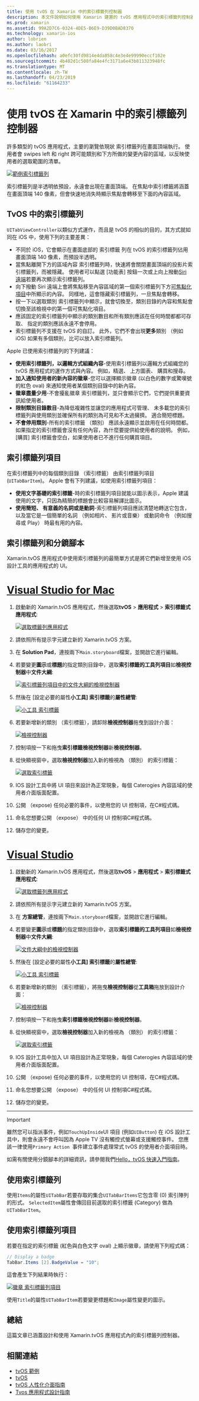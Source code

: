 ```yaml
---
title: 使用 tvOS 在 Xamarin 中的索引標籤列控制器
description: 本文件說明如何使用 Xamarin 建置的 tvOS 應用程式中的索引標籤列控制器使用。 它提供的高階檢視 索引標籤列，並討論 索引標籤列項目、 分鏡腳本整合，以及索引標籤列項目。
ms.prod: xamarin
ms.assetid: 99A2D7C6-0324-4DE5-B6E9-D39D0BAD8370
ms.technology: xamarin-ios
author: lobrien
ms.author: laobri
ms.date: 03/16/2017
ms.openlocfilehash: a0efc30fd9814e4da858c4e3e4e99990eccf102e
ms.sourcegitcommit: 4b402d1c508fa84e4fc3171a6e43b811323948fc
ms.translationtype: MT
ms.contentlocale: zh-TW
ms.lasthandoff: 04/23/2019
ms.locfileid: "61164233"
---
```

# <a name="working-with-tvos-tab-bar-controllers-in-xamarin"></a>使用 tvOS 在 Xamarin 中的索引標籤列控制器

許多類型的 tvOS 應用程式，主要的瀏覽依現狀 索引標籤列在畫面頂端執行。 使用者會 swipes left 和 right 跨可能類別和下方所做的變更內容的區域，以反映使用者的選取範圍的清單。

[![](tab-bars-images/tab01.png "範例索引標籤列")](tab-bars-images/tab01.png#lightbox)

索引標籤列是半透明依預設，永遠會出現在畫面頂端。 在焦點中索引標籤將涵蓋在畫面頂端 140 像素，但會快速地消失時顯示焦點會轉移至下面的內容區域。

<a name="Tab-Bars-in-tvOS" />

## <a name="tab-bars-in-tvos"></a>TvOS 中的索引標籤列

`UITabViewController`以類似方式運作，而且是 tvOS 的相似的目的，其方式就如同在 iOS 中，使用下列的主要差異：

- 不同於 iOS，它會顯示在畫面底部的  索引標籤 列在 tvOS 的索引標籤列佔用畫面頂端 140 像素，而預設半透明。
- 當焦點離開下方的區域內容 索引標籤列時，快速將會關閉畫面頂端的投影片索引標籤列，而被隱藏。 使用者可以點選 [功能表] 按鈕一次或上向上撥動[Siri 遠端](~/ios/tvos/platform/remote-bluetooth.md#The-Siri-Remote)若要再次顯示索引標籤列。
- 向下撥動 Siri 遠端上會將焦點移至內容區域的第一個索引標籤列下方[可焦點化項目](~/ios/tvos/app-fundamentals/navigation-focus.md#Focus-and-Selection)中所顯示的內容。 同樣地，這會隱藏索引標籤列，一旦焦點會轉移。
- 按一下以選取類別 索引標籤列中顯示，就會切換至，類別目錄的內容和焦點會切換至該檢視中的第一個可焦點化項目。
- 應該固定的索引標籤列中顯示的類別數目和所有類別應該在任何時間都都可存取、 指定的類別應該永遠不會停用。
- 索引標籤列不支援在 tvOS 的自訂。 此外，它們不會出現**更多**類別 （例如 iOS) 如果有多個類別，比可以放入索引標籤列。

Apple 已使用索引標籤列的下列建議：

- **使用索引標籤列，以邏輯方式組織內容**-使用索引標籤列以邏輯方式組織您的 tvOS 應用程式的運作方式與內容。 例如，精選、 上方圖表、 購買和搜尋。
- **加入通知使用者的新內容的徽章**-您可以選擇顯示徽章 (以白色的數字或驚嘆號的紅色 oval) 來通知使用者某個類別目錄中的新內容。
- **徽章盡量少用**-不會擾亂徽章 索引標籤列，並只會顯示它們，它們提供重要資訊給使用者。
- **限制類別目錄數目**-為降低複雜性並讓您的應用程式可管理、 未多載您的索引標籤列與使用類別並確保所有的類別為可見和不太過擁擠。 適合簡短標題。
- **不會停用類別**-所有的索引標籤 （類別） 應該永遠顯示並啟用在任何時間都。 如果指定的索引標籤會沒有任何內容，為什麼要提供給使用者的說明。 例如，[購買] 索引標籤會空白，如果使用者已不進行任何購買項目。

<a name="Tab-Bar-Items" />

## <a name="tab-bar-items"></a>索引標籤列項目

在索引標籤列中的每個類別目錄 （索引標籤） 由索引標籤列項目 (`UITabBarItem`)。 Apple 會有下列建議，如使用索引標籤列項目：

- **使用文字基礎的索引標籤**-時的索引標籤列項目就能以圖示表示，Apple 建議使用的文字，只因為精簡的標題會比較容易解譯比圖示。
- **使用簡短、 有意義的名詞或是動詞**-索引標籤列項目應該清楚地轉送它包含，以及當它是一個簡單的名詞 （例如相片、 影片或音樂） 或動詞命令 （例如搜尋或 Play） 時最有用的內容。

<a name="Tab-Bars-and-Storyboards" />

## <a name="tab-bars-and-storyboards"></a>索引標籤列和分鏡腳本

Xamarin.tvOS 應用程式中使用索引標籤列的最簡單方式是將它們新增至使用 iOS 設計工具的應用程式的 UI。

# <a name="visual-studio-for-mactabmacos"></a>[Visual Studio for Mac](#tab/macos)
    
1. 啟動新的 Xamarin.tvOS 應用程式，然後選取**tvOS** > **應用程式** > **索引標籤式應用程式**: 

    [![](tab-bars-images/tab02.png "選取標籤列應用程式")](tab-bars-images/tab02.png#lightbox)
1. 請依照所有提示字元建立新的 Xamarin.tvOS 方案。
1. 在  **Solution Pad**，連按兩下`Main.storyboard`檔案，並開啟它進行編輯。
1. 若要變更**圖示**或**標題**的指定類別目錄中，選取**索引標籤的工具列項目**如**檢視控制器**中**文件大綱**:

    [![](tab-bars-images/tab03a.png "索引標籤列項目中的文件大綱的檢視控制器")](tab-bars-images/tab03a.png#lightbox)
1. 然後在 [設定必要的屬性**小工具] 索引標籤**的**屬性總管**: 

    [![](tab-bars-images/tab03.png "小工具 索引標籤")](tab-bars-images/tab03.png#lightbox)
1. 若要新增新的類別 （索引標籤），請卸除**檢視控制器**拖曳到設計介面： 

    [![](tab-bars-images/tab04.png "檢視控制器")](tab-bars-images/tab04.png#lightbox)
1. 控制項按一下和拖曳**索引標籤檢視控制器**新**檢視控制器**。
1. 從快顯視窗中，選取**檢視控制器**加入新的檢視為 （類別） 的索引標籤： 

    [![](tab-bars-images/tab05.png "選取索引標籤")](tab-bars-images/tab05.png#lightbox)
1. IOS 設計工具中將 UI 項目來設計為正常現象，每個 Caterogies 內容區域的使用者介面版面配置。
1. 公開 （expose) 任何必要的事件，以使用您的 UI 控制項，在C#程式碼。
1. 命名您想要公開 （expose） 中的任何 UI 控制項C#程式碼。
1. 儲存您的變更。

# <a name="visual-studiotabwindows"></a>[Visual Studio](#tab/windows)
    
1. 啟動新的 Xamarin.tvOS 應用程式，然後選取**tvOS** > **應用程式** > **索引標籤式應用程式**: 

    [![](tab-bars-images/tab02vs.png "選取標籤列應用程式")](tab-bars-images/tab02vs.png#lightbox)
1. 請依照所有提示字元建立新的 Xamarin.tvOS 方案。
1. 在 **方案總管**，連按兩下`Main.storyboard`檔案，並開啟它進行編輯。
1. 若要變更**圖示**或**標題**的指定類別目錄中，選取**索引標籤的工具列項目**如**檢視控制器**中**文件大綱**:

    [![](tab-bars-images/tab03avs.png "文件大綱中的檢視控制器")](tab-bars-images/tab03avs.png#lightbox)
1. 然後在 [設定必要的屬性**小工具] 索引標籤**的**屬性總管**: 

    [![](tab-bars-images/tab03vs.png "小工具 索引標籤")](tab-bars-images/tab03vs.png#lightbox)
1. 若要新增新的類別 （索引標籤），將拖曳**檢視控制器**從**工具箱**拖放到設計介面： 

    [![](tab-bars-images/tab04vs.png "檢視控制器")](tab-bars-images/tab04vs.png#lightbox)
1. 控制項按一下和拖曳**索引標籤檢視控制器**新**檢視控制器**。
1. 從快顯視窗中，選取**檢視控制器**加入新的檢視為 （類別） 的索引標籤： 

    [![](tab-bars-images/tab05vs.png "選取索引標籤")](tab-bars-images/tab05vs.png#lightbox)
1. IOS 設計工具中加入 UI 項目設計為正常現象，每個 Caterogies 內容區域的使用者介面版面配置。
1. 公開 （expose) 任何必要的事件，以使用您的 UI 控制項，在C#程式碼。
1. 命名您想要公開 （expose） 中的任何 UI 控制項C#程式碼。
1. 儲存您的變更。
    
-----

> [!IMPORTANT]
> 雖然您可以指派事件，例如`TouchUpInside`UI 項目 (例如`UIButton`) 在 iOS 設計工具中，則會永遠不會呼叫因為 Apple TV 沒有觸控式螢幕或支援觸控事件。 您應該一律使用`Primary Action `事件建立事件處理常式 tvOS 的使用者介面項目時。

如需有關使用分鏡腳本的詳細資訊，請參閱我們[Hello，tvOS 快速入門指南](~/ios/tvos/get-started/hello-tvos.md)。 

<a name="Working-with-Tab-Bars" />

## <a name="working-with-tab-bars"></a>使用索引標籤列

使用`Items`的屬性`UITabBar`若要存取的集合`UITabBarItems`它包含零 (0) 索引陣列的形式。 `SelectedItem`屬性會傳回目前選取的索引標籤 (Category) 做為`UITabBarItem`。


<a name="Working-with-Tab-Bar-Items" />

## <a name="working-with-tab-bar-items"></a>使用索引標籤列項目

若要在指定的索引標籤 (紅色與白色文字 oval) 上顯示徽章，請使用下列程式碼：

```csharp
// Display a badge
TabBar.Items [2].BadgeValue = "10";
```

這會產生下列結果時執行：

[![](tab-bars-images/tab06.png "徽章 索引標籤列項目")](tab-bars-images/tab06.png#lightbox)

使用`Title`的屬性`UITabBarItem`若要變更標題和`Image`屬性變更的圖示。

<a name="Summary" />

## <a name="summary"></a>總結

這篇文章已涵蓋設計和使用 Xamarin.tvOS 應用程式內的索引標籤列控制器。




## <a name="related-links"></a>相關連結

- [tvOS 範例](https://developer.xamarin.com/samples/tvos/all/)
- [tvOS](https://developer.apple.com/tvos/)
- [tvOS 人性化介面指南](https://developer.apple.com/tvos/human-interface-guidelines/)
- [Tvos 應用程式設計指南](https://developer.apple.com/library/prerelease/tvos/documentation/General/Conceptual/AppleTV_PG/)
